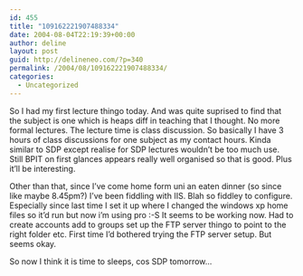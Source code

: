 ```yaml
---
id: 455
title: "109162221907488334"
date: 2004-08-04T22:19:39+00:00
author: deline
layout: post
guid: http://delineneo.com/?p=340
permalink: /2004/08/109162221907488334/
categories:
  - Uncategorized
---
```

So I had my first lecture thingo today. And was quite suprised to find that the subject is one which is heaps diff in teaching that I thought. No more formal lectures. The lecture time is class discussion. So basically I have 3 hours of class discussions for one subject as my contact hours. Kinda similar to SDP except realise for SDP lectures wouldn&#8217;t be too much use. Still BPIT on first glances appears really well organised so that is good. Plus it&#8217;ll be interesting.

Other than that, since I&#8217;ve come home form uni an eaten dinner (so since like maybe 8.45pm?) I&#8217;ve been fiddling with IIS. Blah so fiddley to configure. Especially since last time I set it up where I changed the windows xp home files so it&#8217;d run but now i&#8217;m using pro :-S It seems to be working now. Had to create accounts add to groups set up the FTP server thingo to point to the right folder etc. First time I&#8217;d bothered trying the FTP server setup. But seems okay.

So now I think it is time to sleeps, cos SDP tomorrow&#8230;